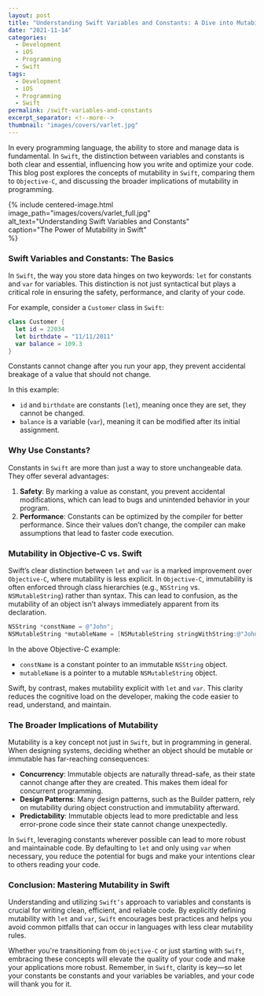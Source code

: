 ```yaml
---
layout: post
title: "Understanding Swift Variables and Constants: A Dive into Mutability"
date: "2021-11-14"
categories: 
  - Development  
  - iOS  
  - Programming  
  - Swift  
tags: 
  - Development  
  - iOS  
  - Programming  
  - Swift  
permalink: /swift-variables-and-constants
excerpt_separator: <!--more-->
thumbnail: "images/covers/varlet.jpg"
---
```


In every programming language, the ability to store and manage data is fundamental. In `Swift`, the distinction between variables and constants is both clear and essential, influencing how you write and optimize your code. This blog post explores the concepts of mutability in `Swift`, comparing them to `Objective-C`, and discussing the broader implications of mutability in programming.

<!--more-->

{%
 include centered-image.html  
 image_path="images/covers/varlet_full.jpg"  
 alt_text="Understanding Swift Variables and Constants"  
 caption="The Power of Mutability in Swift"  
%}

### Swift Variables and Constants: The Basics

In `Swift`, the way you store data hinges on two keywords: `let` for constants and `var` for variables. This distinction is not just syntactical but plays a critical role in ensuring the safety, performance, and clarity of your code.

For example, consider a `Customer` class in `Swift`:
```swift
class Customer {
  let id = 22034
  let birthdate = "11/11/2011"
  var balance = 109.3
}
```

Constants cannot change after you run your app, they prevent accidental breakage of a value that should not change.

In this example:
- `id` and `birthdate` are constants (`let`), meaning once they are set, they cannot be changed.
- `balance` is a variable (`var`), meaning it can be modified after its initial assignment.

### Why Use Constants?

Constants in `Swift` are more than just a way to store unchangeable data. They offer several advantages:
1. **Safety**: By marking a value as constant, you prevent accidental modifications, which can lead to bugs and unintended behavior in your program.
2. **Performance**: Constants can be optimized by the compiler for better performance. Since their values don’t change, the compiler can make assumptions that lead to faster code execution.

### Mutability in Objective-C vs. Swift

Swift’s clear distinction between `let` and `var` is a marked improvement over `Objective-C`, where mutability is less explicit. In `Objective-C`, immutability is often enforced through class hierarchies (e.g., `NSString` vs. `NSMutableString`) rather than syntax. This can lead to confusion, as the mutability of an object isn’t always immediately apparent from its declaration.

```objective-c
NSString *constName = @"John";
NSMutableString *mutableName = [NSMutableString stringWithString:@"John"];
```

In the above Objective-C example:
- `constName` is a constant pointer to an immutable `NSString` object.
- `mutableName` is a pointer to a mutable `NSMutableString` object.

Swift, by contrast, makes mutability explicit with `let` and `var`. This clarity reduces the cognitive load on the developer, making the code easier to read, understand, and maintain.

### The Broader Implications of Mutability

Mutability is a key concept not just in `Swift`, but in programming in general. When designing systems, deciding whether an object should be mutable or immutable has far-reaching consequences:

- **Concurrency**: Immutable objects are naturally thread-safe, as their state cannot change after they are created. This makes them ideal for concurrent programming.
- **Design Patterns**: Many design patterns, such as the Builder pattern, rely on mutability during object construction and immutability afterward.
- **Predictability**: Immutable objects lead to more predictable and less error-prone code since their state cannot change unexpectedly.

In `Swift`, leveraging constants wherever possible can lead to more robust and maintainable code. By defaulting to `let` and only using `var` when necessary, you reduce the potential for bugs and make your intentions clear to others reading your code.

### Conclusion: Mastering Mutability in Swift

Understanding and utilizing `Swift’s` approach to variables and constants is crucial for writing clean, efficient, and reliable code. By explicitly defining mutability with `let` and `var`, `Swift` encourages best practices and helps you avoid common pitfalls that can occur in languages with less clear mutability rules.

Whether you're transitioning from `Objective-C` or just starting with `Swift`, embracing these concepts will elevate the quality of your code and make your applications more robust. Remember, in `Swift`, clarity is key—so let your constants be constants and your variables be variables, and your code will thank you for it.
